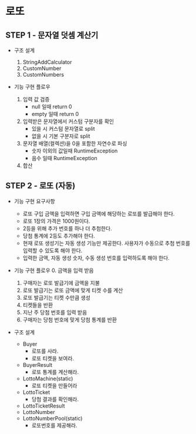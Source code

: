 # 로또
## STEP 1 - 문자열 덧셈 계산기
* 구조 설계
  1. StringAddCalculator
  2. CustomNumber
  3. CustomNumbers
  
* 기능 구현 플로우
  1. 입력 값 검증
       * null 일때 return 0
       * empty 일때 return 0
  1. 입력받은 문자열에서 커스텀 구분자를 확인
     * 있을 시 커스텀 문자열로 split
     * 없을 시 기본 구분자로 split
  3. 문자열 배열(컬렉션)을 0을 포함한 자연수로 파싱
     * 숫자 이외의 값일때 RuntimeException
     * 음수 일때 RuntimeException
  4. 합산

## STEP 2 - 로또 (자동)
* 기능 구현 요구사항
  * 로또 구입 금액을 입력하면 구입 금액에 해당하는 로또를 발급해야 한다.
  * 로또 1장의 가격은 1000원이다.
  * 2등을 위해 추가 번호를 하나 더 추첨한다.
  * 당첨 통계에 2등도 추가해야 한다.
  * 현재 로또 생성기는 자동 생성 기능만 제공한다. 사용자가 수동으로 추첨 번호를 입력할 수 있도록 해야 한다.
  * 입력한 금액, 자동 생성 숫자, 수동 생성 번호를 입력하도록 해야 한다.

* 기능 구현 플로우
  0. 금액을 입력 받음
  1. 구매자는 로또 발급기에 금액을 지불
  2. 로또 발급기는 로또 금액에 맞게 티켓 수를 계산
  3. 로또 발급기는 티켓 수만큼 생성
  4. 티켓들을 반환
  5. 지난 주 당첨 번호를 입력 받음
  6. 구매자는 당첨 번호에 맞게 당첨 통계를 반환

* 구조 설계
  * Buyer
     * 로또를 사라.
     * 로또 티켓을 보여라.
  * BuyerResult
     * 로또 통계를 계산해라.
  * LottoMachine(static)
     * 로또 티켓을 만들어라
  * LottoTicket
     * 당첨 결과를 확인해라.
  * LottoTicketResult
  * LottoNumber
  * LottoNumberPool(static)
     * 로또번호를 제공해라.